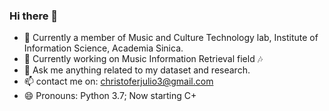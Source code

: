 ### Hi there 👋
- 🏡 Currently a member of Music and Culture Technology lab, Institute of Information Science, Academia Sinica.
- 🔭 Currently working on Music Information Retrieval field 🎶
- 💬 Ask me anything related to my dataset and research.
- 📫 contact me on: christoferjulio3@gmail.com
- 😄 Pronouns: Python 3.7; Now starting C+
